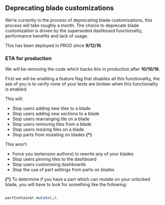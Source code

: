 <a name="deprecating-blade-customizations"></a>
## Deprecating blade customizations

We’re currently in the process of deprecating blade customizations, this process will take roughly a month. The choice to deprecate blade customization is driven by the superseded dashboard functionality, performance benefits and lack of usage.

This has been deployed in PROD since __9/12/16__.

<a name="deprecating-blade-customizations-eta-for-production"></a>
### ETA for production

We will be removing the code which backs this in production after __10/10/16__.

First we will be enabling a feature flag that disables all this functionality, the ask of you is to verify none of your tests are broken when this functionality is enabled.

This will:
- Stop users adding new tiles to a blade
- Stop users adding new sections to a blade
- Stop users rearranging tile on a blade
- Stop users removing tiles from a blade
- Stop users resizing tiles on a blade
- Stop parts from mutating on blades __(*)__

This won’t:
- Force you (extension authors) to rewrite any of your blades
- Stop users pinning tiles to the dashboard
- Stop users customising dashboards
- Stop the use of part settings from parts on blades


__(*)__ To determine if you have a part which can mutate on your unlocked blade, you will have to look for something like the following:

```ts

partContainer.mutate(…);

```